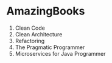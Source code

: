 # AmazingBooks  

1. Clean Code
2. Clean Architecture
3. Refactoring
4. The Pragmatic Programmer
5. Microservices for Java Programmer
